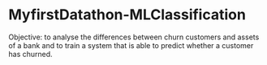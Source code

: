 # MyfirstDatathon-MLClassification
Objective: to analyse the differences between churn customers and assets of a bank and to train a system that is able to predict whether a customer has churned.
